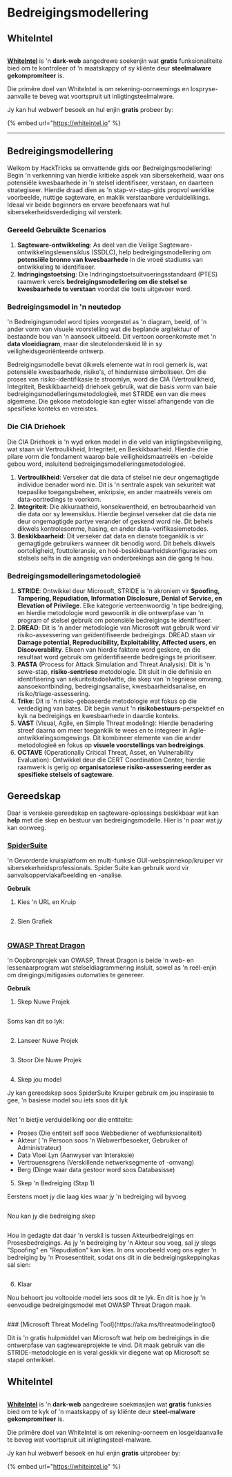 # Bedreigingsmodellering

## WhiteIntel

<figure><img src=".gitbook/assets/image (1224).png" alt=""><figcaption></figcaption></figure>

[**WhiteIntel**](https://whiteintel.io) is 'n **dark-web** aangedrewe soekenjin wat **gratis** funksionaliteite bied om te kontroleer of 'n maatskappy of sy kliënte deur **steelmalware** **gekompromiteer** is.

Die primêre doel van WhiteIntel is om rekening-oorneemings en lospryse-aanvalle te beveg wat voortspruit uit inligtingsteelmalware.

Jy kan hul webwerf besoek en hul enjin **gratis** probeer by:

{% embed url="https://whiteintel.io" %}

---

## Bedreigingsmodellering

Welkom by HackTricks se omvattende gids oor Bedreigingsmodellering! Begin 'n verkenning van hierdie kritieke aspek van sibersekerheid, waar ons potensiële kwesbaarhede in 'n stelsel identifiseer, verstaan, en daarteen strategiseer. Hierdie draad dien as 'n stap-vir-stap-gids propvol werklike voorbeelde, nuttige sagteware, en maklik verstaanbare verduidelikings. Ideaal vir beide beginners en ervare beoefenaars wat hul sibersekerheidsverdediging wil versterk.

### Gereeld Gebruikte Scenarios

1. **Sagteware-ontwikkeling**: As deel van die Veilige Sagteware-ontwikkelingslewensiklus (SSDLC), help bedreigingsmodellering om **potensiële bronne van kwesbaarhede** in die vroeë stadiums van ontwikkeling te identifiseer.
2. **Indringingstoetsing**: Die Indringingstoetsuitvoeringsstandaard (PTES) raamwerk vereis **bedreigingsmodellering om die stelsel se kwesbaarhede te verstaan** voordat die toets uitgevoer word.

### Bedreigingsmodel in 'n neutedop

'n Bedreigingsmodel word tipies voorgestel as 'n diagram, beeld, of 'n ander vorm van visuele voorstelling wat die beplande argitektuur of bestaande bou van 'n aansoek uitbeeld. Dit vertoon ooreenkomste met 'n **data vloeidiagram**, maar die sleutelonderskeid lê in sy veiligheidsgeoriënteerde ontwerp.

Bedreigingsmodelle bevat dikwels elemente wat in rooi gemerk is, wat potensiële kwesbaarhede, risiko's, of hindernisse simboliseer. Om die proses van risiko-identifikasie te stroomlyn, word die CIA (Vertroulikheid, Integriteit, Beskikbaarheid) driehoek gebruik, wat die basis vorm van baie bedreigingsmodelleringsmetodologieë, met STRIDE een van die mees algemene. Die gekose metodologie kan egter wissel afhangende van die spesifieke konteks en vereistes.

### Die CIA Driehoek

Die CIA Driehoek is 'n wyd erken model in die veld van inligtingsbeveiliging, wat staan vir Vertroulikheid, Integriteit, en Beskikbaarheid. Hierdie drie pilare vorm die fondament waarop baie veiligheidsmaatreëls en -beleide gebou word, insluitend bedreigingsmodelleringsmetodologieë.

1. **Vertroulikheid**: Verseker dat die data of stelsel nie deur ongemagtigde individue benader word nie. Dit is 'n sentrale aspek van sekuriteit wat toepaslike toegangsbeheer, enkripsie, en ander maatreëls vereis om data-oortredings te voorkom.
2. **Integriteit**: Die akkuraatheid, konsekwentheid, en betroubaarheid van die data oor sy lewensiklus. Hierdie beginsel verseker dat die data nie deur ongemagtigde partye verander of geskend word nie. Dit behels dikwels kontrolesomme, hasing, en ander data-verifikasiemetodes.
3. **Beskikbaarheid**: Dit verseker dat data en dienste toeganklik is vir gemagtigde gebruikers wanneer dit benodig word. Dit behels dikwels oortolligheid, fouttoleransie, en hoë-beskikbaarheidskonfigurasies om stelsels selfs in die aangesig van onderbrekings aan die gang te hou.

### Bedreigingsmodelleringsmetodologieë

1. **STRIDE**: Ontwikkel deur Microsoft, STRIDE is 'n akroniem vir **Spoofing, Tampering, Repudiation, Information Disclosure, Denial of Service, en Elevation of Privilege**. Elke kategorie verteenwoordig 'n tipe bedreiging, en hierdie metodologie word gewoonlik in die ontwerpfase van 'n program of stelsel gebruik om potensiële bedreigings te identifiseer.
2. **DREAD**: Dit is 'n ander metodologie van Microsoft wat gebruik word vir risiko-assessering van geïdentifiseerde bedreigings. DREAD staan vir **Damage potential, Reproducibility, Exploitability, Affected users, en Discoverability**. Elkeen van hierdie faktore word geskore, en die resultaat word gebruik om geïdentifiseerde bedreigings te prioritiseer.
3. **PASTA** (Process for Attack Simulation and Threat Analysis): Dit is 'n sewe-stap, **risiko-sentriese** metodologie. Dit sluit in die definisie en identifisering van sekuriteitsdoelwitte, die skep van 'n tegniese omvang, aansoekontbinding, bedreigingsanalise, kwesbaarheidsanalise, en risiko/triage-assessering.
4. **Trike**: Dit is 'n risiko-gebaseerde metodologie wat fokus op die verdediging van bates. Dit begin vanuit 'n **risikobestuurs**-perspektief en kyk na bedreigings en kwesbaarhede in daardie konteks.
5. **VAST** (Visual, Agile, en Simple Threat modeling): Hierdie benadering streef daarna om meer toeganklik te wees en te integreer in Agile-ontwikkelingsomgewings. Dit kombineer elemente van die ander metodologieë en fokus op **visuele voorstellings van bedreigings**.
6. **OCTAVE** (Operationally Critical Threat, Asset, en Vulnerability Evaluation): Ontwikkel deur die CERT Coordination Center, hierdie raamwerk is gerig op **organisatoriese risiko-assessering eerder as spesifieke stelsels of sagteware**.

## Gereedskap

Daar is verskeie gereedskap en sagteware-oplossings beskikbaar wat kan **help** met die skep en bestuur van bedreigingsmodelle. Hier is 'n paar wat jy kan oorweeg.

### [SpiderSuite](https://github.com/3nock/SpiderSuite)

'n Gevorderde kruisplatform en multi-funksie GUI-webspinnekop/kruiper vir sibersekerheidsprofessionals. Spider Suite kan gebruik word vir aanvalsoppervlakafbeelding en -analise.

**Gebruik**

1. Kies 'n URL en Kruip

<figure><img src="../.gitbook/assets/threatmodel_spidersuite_1.png" alt=""><figcaption></figcaption></figure>

2. Sien Grafiek

<figure><img src="../.gitbook/assets/threatmodel_spidersuite_2.png" alt=""><figcaption></figcaption></figure>

### [OWASP Threat Dragon](https://github.com/OWASP/threat-dragon/releases)

'n Oopbronprojek van OWASP, Threat Dragon is beide 'n web- en lessenaarprogram wat stelseldiagrammering insluit, sowel as 'n reël-enjin om dreigings/mitigasies outomaties te genereer.

**Gebruik**

1. Skep Nuwe Projek

<figure><img src="../.gitbook/assets/create_new_project_1.jpg" alt=""><figcaption></figcaption></figure>

Soms kan dit so lyk:

<figure><img src="../.gitbook/assets/1_threatmodel_create_project.jpg" alt=""><figcaption></figcaption></figure>

2. Lanseer Nuwe Projek

<figure><img src="../.gitbook/assets/launch_new_project_2.jpg" alt=""><figcaption></figcaption></figure>

3. Stoor Die Nuwe Projek

<figure><img src="../.gitbook/assets/save_new_project.jpg" alt=""><figcaption></figcaption></figure>

4. Skep jou model

Jy kan gereedskap soos SpiderSuite Kruiper gebruik om jou inspirasie te gee, 'n basiese model sou iets soos dit lyk

<figure><img src="../.gitbook/assets/0_basic_threat_model.jpg" alt=""><figcaption></figcaption></figure>

Net 'n bietjie verduideliking oor die entiteite:

* Proses (Die entiteit self soos Webbediener of webfunksionaliteit)
* Akteur ( 'n Persoon soos 'n Webwerfbesoeker, Gebruiker of Administrateur)
* Data Vloei Lyn (Aanwyser van Interaksie)
* Vertrouensgrens (Verskillende netwerksegmente of -omvang)
* Berg (Dinge waar data gestoor word soos Databasisse)

5. Skep 'n Bedreiging (Stap 1)

Eerstens moet jy die laag kies waar jy 'n bedreiging wil byvoeg

<figure><img src="../.gitbook/assets/3_threatmodel_chose-threat-layer.jpg" alt=""><figcaption></figcaption></figure>

Nou kan jy die bedreiging skep

<figure><img src="../.gitbook/assets/4_threatmodel_create-threat.jpg" alt=""><figcaption></figcaption></figure>

Hou in gedagte dat daar 'n verskil is tussen Akteurbedreigings en Prosesbedreigings. As jy 'n bedreiging by 'n Akteur sou voeg, sal jy slegs "Spoofing" en "Repudiation" kan kies. In ons voorbeeld voeg ons egter 'n bedreiging by 'n Prosesentiteit, sodat ons dit in die bedreigingskeppingkas sal sien:

<figure><img src="../.gitbook/assets/2_threatmodel_type-option.jpg" alt=""><figcaption></figcaption></figure>

6. Klaar

Nou behoort jou voltooide model iets soos dit te lyk. En dit is hoe jy 'n eenvoudige bedreigingsmodel met OWASP Threat Dragon maak.

<figure><img src="../.gitbook/assets/threat_model_finished.jpg" alt=""><figcaption></figcaption></figure>
### [Microsoft Threat Modeling Tool](https://aka.ms/threatmodelingtool)

Dit is 'n gratis hulpmiddel van Microsoft wat help om bedreigings in die ontwerpfase van sagtewareprojekte te vind. Dit maak gebruik van die STRIDE-metodologie en is veral geskik vir diegene wat op Microsoft se stapel ontwikkel.


## WhiteIntel

<figure><img src=".gitbook/assets/image (1224).png" alt=""><figcaption></figcaption></figure>

[**WhiteIntel**](https://whiteintel.io) is 'n **dark-web** aangedrewe soekmasjien wat **gratis** funksies bied om te kyk of 'n maatskappy of sy kliënte deur **steel-malware** **gekompromiteer** is.

Die primêre doel van WhiteIntel is om rekening-oorneem en losgeldaanvalle te beveg wat voortspruit uit inligtingsteel-malware.

Jy kan hul webwerf besoek en hul enjin **gratis** uitprobeer by:

{% embed url="https://whiteintel.io" %}
